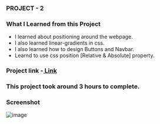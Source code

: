 ### PROJECT - 2
### What I Learned from this Project
* I learned about positioning around the webpage.
* I also learned linear-gradients in css.
* I also learned how to design Buttons and Navbar.
* Learnd to use css position [Relative & Absolute] property.
### Project link -[ Link](https://full-stack-js-project-2.netlify.app)
### This project took around 3 hours to complete.
### Screenshot 
![image](https://user-images.githubusercontent.com/113286299/195124521-9edc409e-cb44-4347-a368-266025c7a07d.png)



